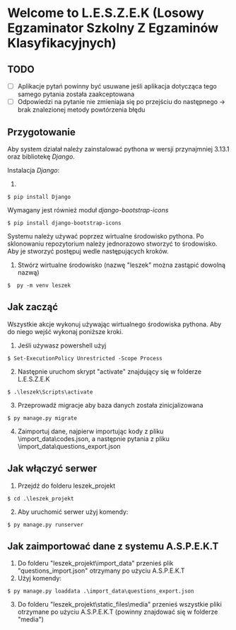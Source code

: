 # Welcome to L.E.S.Z.E.K (Losowy Egzaminator Szkolny Z Egzaminów Klasyfikacyjnych)

## TODO

- [ ] Aplikacje pytań powinny być usuwane jeśli aplikacja dotycząca tego samego pytania została zaakceptowana
- [ ] Odpowiedzi na pytanie nie zmieniaja się po przejściu do następnego -> brak znalezionej metody powtórzenia błędu

## Przygotowanie

Aby system działał należy zainstalować pythona w wersji przynajmniej 3.13.1 oraz bibliotekę _Django_.

Instalacja _Django_:

1.

```pwsh
$ pip install Django
```

Wymagany jest również moduł _django-bootstrap-icons_

```pwsh
$ pip install django-bootstrap-icons
```

Systemu należy używać poprzez wirtualne środowisko pythona. Po sklonowaniu repozytorium należy jednorazowo stworzyć to środowisko.
Aby je stworzyć postępuj wedle następujących kroków.

1. Stwórz wirtualne środowisko (nazwę "leszek" można zastąpić dowolną nazwą)

```pwsh
$  py -m venv leszek
```

## Jak zacząć

Wszystkie akcje wykonuj używając wirtualnego środowiska pythona. Aby do niego wejść wykonaj poniższe kroki.

1. Jeśli używasz powershell użyj

```pwsh
$ Set-ExecutionPolicy Unrestricted -Scope Process
```

2. Następnie uruchom skrypt "activate" znajdujący się w folderze L.E.S.Z.E.K

```pwsh
$ .\leszek\Scripts\activate
```

3. Przeprowadź migracje aby baza danych została zinicjalizowana

```pwsh
$ py manage.py migrate
```

4. Zaimportuj dane, najpierw importując kody z pliku \import_data\codes.json, a następnie pytania z pliku \import_data\questions_export.json

## Jak włączyć serwer

1. Przejdź do folderu leszek_projekt

```pwsh
$ cd .\leszek_projekt
```

2. Aby uruchomić serwer użyj komendy:

```pwsh
$ py manage.py runserver
```

## Jak zaimportować dane z systemu A.S.P.E.K.T

1. Do folderu "leszek_projekt\import_data" przenieś plik "questions_import.json" otrzymany po użyciu A.S.P.E.K.T
2. Użyj komendy:

```pwsh
$ py manage.py loaddata .\import_data\questions_export.json
```

3. Do folderu "leszek_projekt\static_files\media" przenieś wszystkie pliki otrzymane po użyciu A.S.P.E.K.T (powinny znajdować się w folderze "media")
